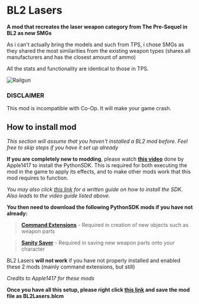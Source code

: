 # BL2 Lasers

**A mod that recreates the laser weapon category from The Pre-Sequel in BL2 as new SMGs**

As i can't actually bring the models and such from TPS, i chose SMGs as they shared the most similarities from the existing weapon types (shares all manufacturers and has the closest amount of ammo)

All the stats and functionality are identical to those in TPS.

![Railgun](https://i.imgur.com/SlCVUeS.png)

### DISCLAIMER

This mod is incompatible with Co-Op. It will make your game crash.




## How to install mod

*This section will assume that you haven't installed a BL2 mod before. Feel free to skip steps if you have it set up already*

**If you are completely new to modding**, please watch **[this video](https://www.youtube.com/watch?v=57WxvASCX70&t=1s)** done by Apple1417 to install the PythonSDK. This is required for both executing the mod in the game to apply its effects, and to make other mods work that this mod requires to function.

*You may also click [this link](https://bl-sdk.github.io/) for a written guide on how to install the SDK. Also leads to the video guide listed above.*

**You then need to download the following PythonSDK mods if you have not already:**

> **[Command Extensions](https://bl-sdk.github.io/mods/CommandExtensions/)** - Required in creation of new objects such as weapon parts

> **[Sanity Saver](https://bl-sdk.github.io/mods/SanitySaver/)** - Required in saving new weapon parts onto your character

BL2 Lasers **will not work** if you have not properly installed and enabled these 2 mods (mainly command extensions, but still)

*Credits to Apple1417 for these mods*


**Once you have all this setup, please right click [this link](https://raw.githubusercontent.com/osetor74/BLCMods/master/Borderlands%202%20mods/osetor74/BL2%20Lasers/BL2Lasers.blcm) and save the mod file as BL2Lasers.blcm**
